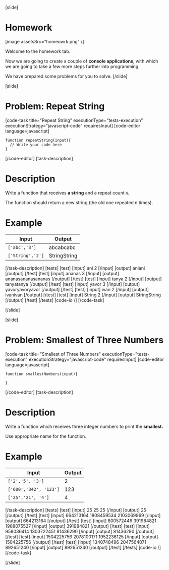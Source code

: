 [slide]
# Homework

[image assetsSrc="homeowrk.png" /]

Welcome to the homework tab. 

Now we are going to create a couple of **console applications**, with which we are going to take a few more steps further into programming. 

We have prepared some problems for you to solve.
[/slide]

[slide]
# Problem: Repeat String
[code-task title="Repeat String" executionType="tests-execution" executionStrategy="javascript-code" requiresInput]
[code-editor language=javascript]
```
function repeatString(input){
  // Write your code here
}
```
[/code-editor]
[task-description]
# Description

Write a function that receives **a string** and a repeat count `n`. 

The function should return a new string (the old one repeated n times).

# Example
| **Input** | **Output** |
| --- | --- |
|`['abc','3']`| abcabcabc |
|`['String','2']`| StringString |


[/task-description]
[tests]
[test]
[input]
ani
2
[/input]
[output]
aniani
[/output]
[/test]
[test]
[input]
ananas
3
[/input]
[output]
ananasananasananas
[/output]
[/test]
[test]
[input]
tanya
2
[/input]
[output]
tanyatanya
[/output]
[/test]
[test]
[input]
yavor
3
[/input]
[output]
yavoryavoryavor
[/output]
[/test]
[test]
[input]
ivan
2
[/input]
[output]
ivanivan
[/output]
[/test]
[test]
[input]
String
2
[/input]
[output]
StringString
[/output]
[/test]
[/tests]
[code-io /]
[/code-task]

[/slide]

[slide]
# Problem: Smallest of Three Numbers
[code-task title="Smallest of Three Numbers" executionType="tests-execution" executionStrategy="javascript-code" requiresInput]
[code-editor language=javascript]
```
function smallestNumbers(input){
 
}
```
[/code-editor]
[task-description]
# Description

Write a function which receives three integer numbers to print the **smallest.**

Use appropriate name for the function.

# Example
| **Input** | **Output** |
| --- | --- |
|`['2','5', '3']`| 2 |
|`['600','342', '123']`| 123 |
|`['25','21', '4']`| 4 |

[/task-description]
[tests]
[test]
[input]
25
25
25
[/input]
[output]
25
[/output]
[/test]
[test]
[input]
664213164
1808459534
2103069969
[/input]
[output]
664213164
[/output]
[/test]
[test]
[input]
800572446
391984821
1988075527
[/input]
[output]
391984821
[/output]
[/test]
[test]
[input]
958036414
1303722451
81436290
[/input]
[output]
81436290
[/output]
[/test]
[test]
[input]
1504225756
2078100171
1952236125
[/input]
[output]
1504225756
[/output]
[/test]
[test]
[input]
1340748496
2047564071
892651240
[/input]
[output]
892651240
[/output]
[/test]
[/tests]
[code-io /]
[/code-task]

[/slide]

